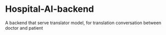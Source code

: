 # Hospital-AI-backend
A backend that serve translator model, for translation conversation between doctor and patient

